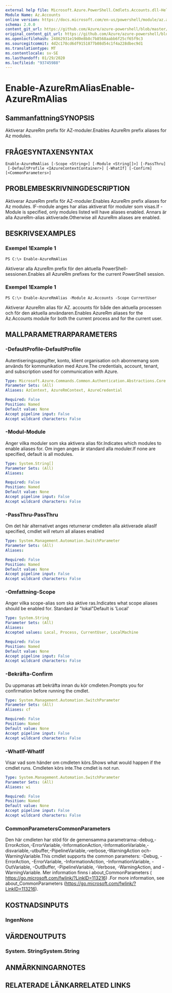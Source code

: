```yaml
---
external help file: Microsoft.Azure.PowerShell.Cmdlets.Accounts.dll-Help.xml
Module Name: Az.Accounts
online version: https://docs.microsoft.com/en-us/powershell/module/az.accounts/enable-azurermalias
schema: 2.0.0
content_git_url: https://github.com/Azure/azure-powershell/blob/master/src/Accounts/Accounts/help/Enable-AzureRmAlias.md
original_content_git_url: https://github.com/Azure/azure-powershell/blob/master/src/Accounts/Accounts/help/Enable-AzureRmAlias.md
ms.openlocfilehash: 24862931e19d0e8b8c7b8568aabb6f25cf65f9c3
ms.sourcegitcommit: 4d2c178cd6df9151877b08d54c1f4a228dbec9d1
ms.translationtype: MT
ms.contentlocale: sv-SE
ms.lasthandoff: 01/29/2020
ms.locfileid: "93745988"
---
```

# <span data-ttu-id="59506-101">Enable-AzureRmAlias</span><span class="sxs-lookup"><span data-stu-id="59506-101">Enable-AzureRmAlias</span></span>

## <span data-ttu-id="59506-102">Sammanfattning</span><span class="sxs-lookup"><span data-stu-id="59506-102">SYNOPSIS</span></span>
<span data-ttu-id="59506-103">Aktiverar AzureRm prefix för AZ-moduler.</span><span class="sxs-lookup"><span data-stu-id="59506-103">Enables AzureRm prefix aliases for Az modules.</span></span>

## <span data-ttu-id="59506-104">FRÅGESYNTAXEN</span><span class="sxs-lookup"><span data-stu-id="59506-104">SYNTAX</span></span>

```
Enable-AzureRmAlias [-Scope <String>] [-Module <String[]>] [-PassThru]
 [-DefaultProfile <IAzureContextContainer>] [-WhatIf] [-Confirm] [<CommonParameters>]
```

## <span data-ttu-id="59506-105">PROBLEMBESKRIVNING</span><span class="sxs-lookup"><span data-stu-id="59506-105">DESCRIPTION</span></span>
<span data-ttu-id="59506-106">Aktiverar AzureRm prefix för AZ-moduler.</span><span class="sxs-lookup"><span data-stu-id="59506-106">Enables AzureRm prefix aliases for Az modules.</span></span> <span data-ttu-id="59506-107">IF-module anges har alias aktiverat för moduler som visas.</span><span class="sxs-lookup"><span data-stu-id="59506-107">If -Module is specified, only modules listed will have aliases enabled.</span></span> <span data-ttu-id="59506-108">Annars är alla AzureRm-alias aktiverade.</span><span class="sxs-lookup"><span data-stu-id="59506-108">Otherwise all AzureRm aliases are enabled.</span></span>

## <span data-ttu-id="59506-109">BESKRIVS</span><span class="sxs-lookup"><span data-stu-id="59506-109">EXAMPLES</span></span>

### <span data-ttu-id="59506-110">Exempel 1</span><span class="sxs-lookup"><span data-stu-id="59506-110">Example 1</span></span>
```
PS C:\> Enable-AzureRmAlias
```

<span data-ttu-id="59506-111">Aktiverar alla AzureRm prefix för den aktuella PowerShell-sessionen.</span><span class="sxs-lookup"><span data-stu-id="59506-111">Enables all AzureRm prefixes for the current PowerShell session.</span></span>

### <span data-ttu-id="59506-112">Exempel 1</span><span class="sxs-lookup"><span data-stu-id="59506-112">Example 1</span></span>
```
PS C:\> Enable-AzureRmAlias -Module Az.Accounts -Scope CurrentUser
```

<span data-ttu-id="59506-113">Aktiverar AzureRm alias för AZ. accounts för både den aktuella processen och för den aktuella användaren.</span><span class="sxs-lookup"><span data-stu-id="59506-113">Enables AzureRm aliases for the Az.Accounts module for both the current process and for the current user.</span></span>

## <span data-ttu-id="59506-114">MALLPARAMETRAR</span><span class="sxs-lookup"><span data-stu-id="59506-114">PARAMETERS</span></span>

### <span data-ttu-id="59506-115">-DefaultProfile</span><span class="sxs-lookup"><span data-stu-id="59506-115">-DefaultProfile</span></span>
<span data-ttu-id="59506-116">Autentiseringsuppgifter, konto, klient organisation och abonnemang som används för kommunikation med Azure.</span><span class="sxs-lookup"><span data-stu-id="59506-116">The credentials, account, tenant, and subscription used for communication with Azure.</span></span>

```yaml
Type: Microsoft.Azure.Commands.Common.Authentication.Abstractions.Core.IAzureContextContainer
Parameter Sets: (All)
Aliases: AzContext, AzureRmContext, AzureCredential

Required: False
Position: Named
Default value: None
Accept pipeline input: False
Accept wildcard characters: False
```

### <span data-ttu-id="59506-117">-Modul</span><span class="sxs-lookup"><span data-stu-id="59506-117">-Module</span></span>
<span data-ttu-id="59506-118">Anger vilka moduler som ska aktivera alias för.</span><span class="sxs-lookup"><span data-stu-id="59506-118">Indicates which modules to enable aliases for.</span></span>
<span data-ttu-id="59506-119">Om ingen anges är standard alla moduler.</span><span class="sxs-lookup"><span data-stu-id="59506-119">If none are specified, default is all modules.</span></span>

```yaml
Type: System.String[]
Parameter Sets: (All)
Aliases:

Required: False
Position: Named
Default value: None
Accept pipeline input: False
Accept wildcard characters: False
```

### <span data-ttu-id="59506-120">-PassThru</span><span class="sxs-lookup"><span data-stu-id="59506-120">-PassThru</span></span>
<span data-ttu-id="59506-121">Om det här alternativet anges returnerar cmdleten alla aktiverade alias</span><span class="sxs-lookup"><span data-stu-id="59506-121">If specified, cmdlet will return all aliases enabled</span></span>

```yaml
Type: System.Management.Automation.SwitchParameter
Parameter Sets: (All)
Aliases:

Required: False
Position: Named
Default value: None
Accept pipeline input: False
Accept wildcard characters: False
```

### <span data-ttu-id="59506-122">-Omfattning</span><span class="sxs-lookup"><span data-stu-id="59506-122">-Scope</span></span>
<span data-ttu-id="59506-123">Anger vilka scope-alias som ska aktive ras.</span><span class="sxs-lookup"><span data-stu-id="59506-123">Indicates what scope aliases should be enabled for.</span></span> <span data-ttu-id="59506-124">Standard är "lokal"</span><span class="sxs-lookup"><span data-stu-id="59506-124">Default is 'Local'</span></span>

```yaml
Type: System.String
Parameter Sets: (All)
Aliases:
Accepted values: Local, Process, CurrentUser, LocalMachine

Required: False
Position: Named
Default value: None
Accept pipeline input: False
Accept wildcard characters: False
```

### <span data-ttu-id="59506-125">-Bekräfta</span><span class="sxs-lookup"><span data-stu-id="59506-125">-Confirm</span></span>
<span data-ttu-id="59506-126">Du uppmanas att bekräfta innan du kör cmdleten.</span><span class="sxs-lookup"><span data-stu-id="59506-126">Prompts you for confirmation before running the cmdlet.</span></span>

```yaml
Type: System.Management.Automation.SwitchParameter
Parameter Sets: (All)
Aliases: cf

Required: False
Position: Named
Default value: None
Accept pipeline input: False
Accept wildcard characters: False
```

### <span data-ttu-id="59506-127">-WhatIf</span><span class="sxs-lookup"><span data-stu-id="59506-127">-WhatIf</span></span>
<span data-ttu-id="59506-128">Visar vad som händer om cmdleten körs.</span><span class="sxs-lookup"><span data-stu-id="59506-128">Shows what would happen if the cmdlet runs.</span></span>
<span data-ttu-id="59506-129">Cmdleten körs inte.</span><span class="sxs-lookup"><span data-stu-id="59506-129">The cmdlet is not run.</span></span>

```yaml
Type: System.Management.Automation.SwitchParameter
Parameter Sets: (All)
Aliases: wi

Required: False
Position: Named
Default value: None
Accept pipeline input: False
Accept wildcard characters: False
```

### <span data-ttu-id="59506-130">CommonParameters</span><span class="sxs-lookup"><span data-stu-id="59506-130">CommonParameters</span></span>
<span data-ttu-id="59506-131">Den här cmdleten har stöd för de gemensamma parametrarna:-debug,-ErrorAction,-ErrorVariable,-InformationAction,-InformationVariable,-disvariable,-utbuffer,-PipelineVariable,-verbose,-WarningAction och-WarningVariable.</span><span class="sxs-lookup"><span data-stu-id="59506-131">This cmdlet supports the common parameters: -Debug, -ErrorAction, -ErrorVariable, -InformationAction, -InformationVariable, -OutVariable, -OutBuffer, -PipelineVariable, -Verbose, -WarningAction, and -WarningVariable.</span></span> <span data-ttu-id="59506-132">Mer information finns i about_CommonParameters ( https://go.microsoft.com/fwlink/?LinkID=113216) .</span><span class="sxs-lookup"><span data-stu-id="59506-132">For more information, see about_CommonParameters (https://go.microsoft.com/fwlink/?LinkID=113216).</span></span>

## <span data-ttu-id="59506-133">KOSTNADS</span><span class="sxs-lookup"><span data-stu-id="59506-133">INPUTS</span></span>

### <span data-ttu-id="59506-134">Ingen</span><span class="sxs-lookup"><span data-stu-id="59506-134">None</span></span>

## <span data-ttu-id="59506-135">VÄRDEN</span><span class="sxs-lookup"><span data-stu-id="59506-135">OUTPUTS</span></span>

### <span data-ttu-id="59506-136">System. String</span><span class="sxs-lookup"><span data-stu-id="59506-136">System.String</span></span>

## <span data-ttu-id="59506-137">ANMÄRKNINGAR</span><span class="sxs-lookup"><span data-stu-id="59506-137">NOTES</span></span>

## <span data-ttu-id="59506-138">RELATERADE LÄNKAR</span><span class="sxs-lookup"><span data-stu-id="59506-138">RELATED LINKS</span></span>
